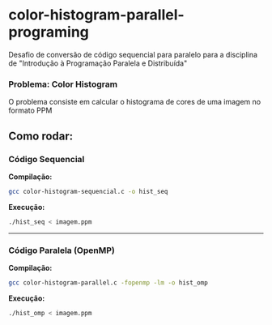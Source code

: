 # color-histogram-parallel-programing
Desafio de conversão de código sequencial para paralelo para a disciplina de "Introdução à Programação Paralela e Distribuída"


### Problema: Color Histogram
O problema consiste em calcular o histograma de cores de uma imagem no formato PPM

## Como rodar:

### Código Sequencial

**Compilação:**
```bash
gcc color-histogram-sequencial.c -o hist_seq
```
**Execução:**
```bash
./hist_seq < imagem.ppm
```
---

### Código Paralela (OpenMP)

**Compilação:**
```bash
gcc color-histogram-parallel.c -fopenmp -lm -o hist_omp
```

**Execução:**
```bash
./hist_omp < imagem.ppm
```
